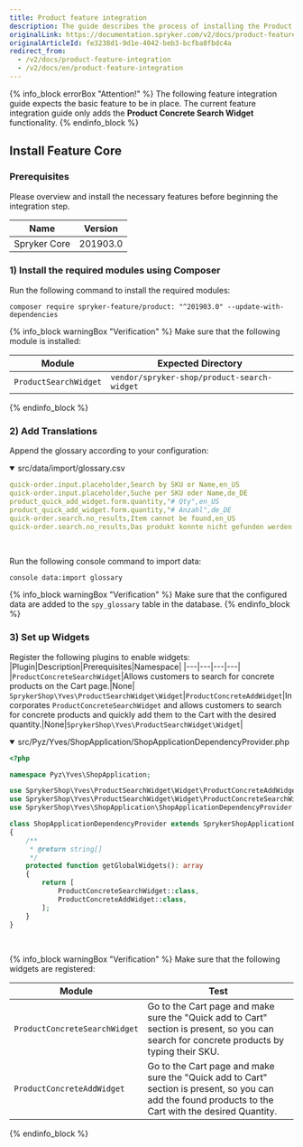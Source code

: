 ```yaml
---
title: Product feature integration
description: The guide describes the process of installing the Product Concrete Search Widget feature in your project.
originalLink: https://documentation.spryker.com/v2/docs/product-feature-integration
originalArticleId: fe3238d1-9d1e-4042-beb3-bcfba8fbdc4a
redirect_from:
  - /v2/docs/product-feature-integration
  - /v2/docs/en/product-feature-integration
---
```


{% info_block errorBox "Attention!" %}
 The following feature integration guide expects the basic feature to be in place. The current feature integration guide only adds the **Product Concrete Search Widget** functionality.
{% endinfo_block %}

## Install Feature Core

### Prerequisites

Please overview and install the necessary features before beginning the integration step.

| Name | Version |
|---|---|
| Spryker Core | 201903.0 |

### 1) Install the required modules using Composer

Run the following command to install the required modules:

```shell
composer require spryker-feature/product: "^201903.0" --update-with-dependencies 
```

{% info_block warningBox "Verification" %}
Make sure that the following module is installed:<table><thead><tr class="TableStyle-PatternedRows2-Head-Header1"><th class="TableStyle-PatternedRows2-HeadE-Regular-Header1">Module</th><th class="TableStyle-PatternedRows2-HeadD-Regular-Header1">Expected Directory</th></tr></thead><tbody><tr class="TableStyle-PatternedRows2-Body-LightRows"><td class="TableStyle-PatternedRows2-BodyB-Regular-LightRows">`ProductSearchWidget`</td><td class="TableStyle-PatternedRows2-BodyA-Regular-LightRows">`vendor/spryker-shop/product-search-widget`</td></tr></tbody></table>
{% endinfo_block %}

### 2) Add Translations

Append the glossary according to your configuration:

<details open>
    <summary>src/data/import/glossary.csv</summary>

```yaml
quick-order.input.placeholder,Search by SKU or Name,en_US
quick-order.input.placeholder,Suche per SKU oder Name,de_DE
product_quick_add_widget.form.quantity,"# Qty",en_US
product_quick_add_widget.form.quantity,"# Anzahl",de_DE
quick-order.search.no_results,Item cannot be found,en_US
quick-order.search.no_results,Das produkt konnte nicht gefunden werden.,de_DE 
  ```
<br>
</details>

Run the following console command to import data:
```shell
console data:import glossary 
```
{% info_block warningBox "Verification" %}
Make sure that the configured data are added to the `spy_glossary` table in the database.
{% endinfo_block %}

### 3) Set up Widgets
  
Register the following plugins to enable widgets:
|Plugin|Description|Prerequisites|Namespace|
|---|---|---|---|
|`ProductConcreteSearchWidget`|Allows customers to search for concrete products on the Cart page.|None|  `SprykerShop\Yves\ProductSearchWidget\Widget`|`ProductConcreteAddWidget`|Incorporates `ProductConcreteSearchWidget` and allows customers to search for concrete products and quickly add them to the Cart with the desired quantity.|None|`SprykerShop\Yves\ProductSearchWidget\Widget`|

<details open>
<summary>src/Pyz/Yves/ShopApplication/ShopApplicationDependencyProvider.php</summary>

```php
<?php

namespace Pyz\Yves\ShopApplication;

use SprykerShop\Yves\ProductSearchWidget\Widget\ProductConcreteAddWidget;
use SprykerShop\Yves\ProductSearchWidget\Widget\ProductConcreteSearchWidget;
use SprykerShop\Yves\ShopApplication\ShopApplicationDependencyProvider as SprykerShopApplicationDependencyProvider;

class ShopApplicationDependencyProvider extends SprykerShopApplicationDependencyProvider
{
    /**
     * @return string[]
     */
    protected function getGlobalWidgets(): array
    {
        return [
            ProductConcreteSearchWidget::class,
            ProductConcreteAddWidget::class,
        ];
    }
}
```
<br>
</details>

{% info_block warningBox "Verification" %}
Make sure that the following widgets are registered:<table><thead><tr><th>Module</th><th>Test</th></tr></thead><tbody><tr><td>`ProductConcreteSearchWidget`</td><td>Go to the Cart page and make sure the "Quick add to Cart" section is present, so you can search for concrete products by typing their SKU.</td></tr><tr><td>`ProductConcreteAddWidget`</td><td>	Go to the Cart page and make sure the "Quick add to Cart" section is present, so you can add the found products to the Cart with the desired Quantity.</td></tr></tbody></table>
{% endinfo_block %}
